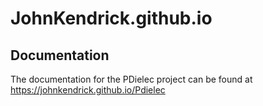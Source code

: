 # JohnKendrick.github.io

## Documentation

The documentation for the PDielec project can be found at https://johnkendrick.github.io/Pdielec

